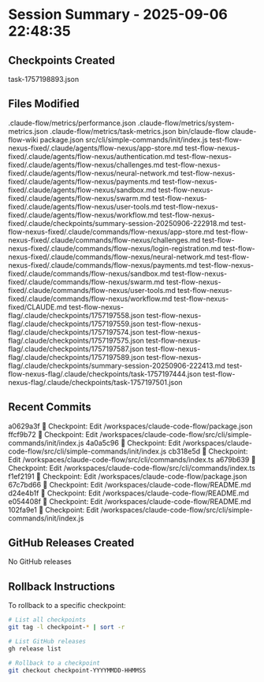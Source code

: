 # Session Summary - 2025-09-06 22:48:35

## Checkpoints Created
task-1757198893.json

## Files Modified
.claude-flow/metrics/performance.json
.claude-flow/metrics/system-metrics.json
.claude-flow/metrics/task-metrics.json
bin/claude-flow
claude-flow-wiki
package.json
src/cli/simple-commands/init/index.js
test-flow-nexus-fixed/.claude/agents/flow-nexus/app-store.md
test-flow-nexus-fixed/.claude/agents/flow-nexus/authentication.md
test-flow-nexus-fixed/.claude/agents/flow-nexus/challenges.md
test-flow-nexus-fixed/.claude/agents/flow-nexus/neural-network.md
test-flow-nexus-fixed/.claude/agents/flow-nexus/payments.md
test-flow-nexus-fixed/.claude/agents/flow-nexus/sandbox.md
test-flow-nexus-fixed/.claude/agents/flow-nexus/swarm.md
test-flow-nexus-fixed/.claude/agents/flow-nexus/user-tools.md
test-flow-nexus-fixed/.claude/agents/flow-nexus/workflow.md
test-flow-nexus-fixed/.claude/checkpoints/summary-session-20250906-222918.md
test-flow-nexus-fixed/.claude/commands/flow-nexus/app-store.md
test-flow-nexus-fixed/.claude/commands/flow-nexus/challenges.md
test-flow-nexus-fixed/.claude/commands/flow-nexus/login-registration.md
test-flow-nexus-fixed/.claude/commands/flow-nexus/neural-network.md
test-flow-nexus-fixed/.claude/commands/flow-nexus/payments.md
test-flow-nexus-fixed/.claude/commands/flow-nexus/sandbox.md
test-flow-nexus-fixed/.claude/commands/flow-nexus/swarm.md
test-flow-nexus-fixed/.claude/commands/flow-nexus/user-tools.md
test-flow-nexus-fixed/.claude/commands/flow-nexus/workflow.md
test-flow-nexus-fixed/CLAUDE.md
test-flow-nexus-flag/.claude/checkpoints/1757197558.json
test-flow-nexus-flag/.claude/checkpoints/1757197559.json
test-flow-nexus-flag/.claude/checkpoints/1757197574.json
test-flow-nexus-flag/.claude/checkpoints/1757197575.json
test-flow-nexus-flag/.claude/checkpoints/1757197587.json
test-flow-nexus-flag/.claude/checkpoints/1757197589.json
test-flow-nexus-flag/.claude/checkpoints/summary-session-20250906-222413.md
test-flow-nexus-flag/.claude/checkpoints/task-1757197444.json
test-flow-nexus-flag/.claude/checkpoints/task-1757197501.json

## Recent Commits
a0629a3f 🔖 Checkpoint: Edit /workspaces/claude-code-flow/package.json
ffcf9b72 🔖 Checkpoint: Edit /workspaces/claude-code-flow/src/cli/simple-commands/init/index.js
4a0a5c96 🔖 Checkpoint: Edit /workspaces/claude-code-flow/src/cli/simple-commands/init/index.js
cb318e5d 🔖 Checkpoint: Edit /workspaces/claude-code-flow/src/cli/commands/index.ts
a679b639 🔖 Checkpoint: Edit /workspaces/claude-code-flow/src/cli/commands/index.ts
f1ef2191 🔖 Checkpoint: Edit /workspaces/claude-code-flow/package.json
67c7bd66 🔖 Checkpoint: Edit /workspaces/claude-code-flow/README.md
d24e4b1f 🔖 Checkpoint: Edit /workspaces/claude-code-flow/README.md
e054408f 🔖 Checkpoint: Edit /workspaces/claude-code-flow/README.md
102fa9e1 🔖 Checkpoint: Edit /workspaces/claude-code-flow/src/cli/simple-commands/init/index.js

## GitHub Releases Created
No GitHub releases

## Rollback Instructions
To rollback to a specific checkpoint:
```bash
# List all checkpoints
git tag -l checkpoint-* | sort -r

# List GitHub releases
gh release list

# Rollback to a checkpoint
git checkout checkpoint-YYYYMMDD-HHMMSS
```
